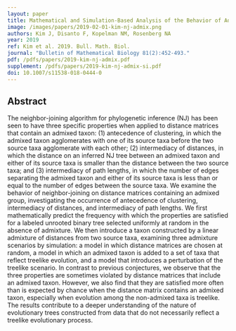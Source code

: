 ```yaml
---
layout: paper
title: Mathematical and Simulation-Based Analysis of the Behavior of Admixed Taxa in the Neighbor-Joining Algorithm
image: /images/papers/2019-02-01-kim-nj-admix.png
authors: Kim J, Disanto F, Kopelman NM, Rosenberg NA
year: 2019
ref: Kim et al. 2019. Bull. Math. Biol.
journal: "Bulletin of Mathematical Biology 81(2):452-493."
pdf: /pdfs/papers/2019-kim-nj-admix.pdf
supplement: /pdfs/papers/2019-kim-nj-admix-si.pdf
doi: 10.1007/s11538-018-0444-0
---
```


## Abstract
The neighbor-joining algorithm for phylogenetic inference (NJ) has been seen to have three specific properties when applied to distance matrices that contain an admixed taxon: (1) antecedence of clustering, in which the admixed taxon agglomerates with one of its source taxa before the two source taxa agglomerate with each other; (2) intermediacy of distances, in which the distance on an inferred NJ tree between an admixed taxon and either of its source taxa is smaller than the distance between the two source taxa; and (3) intermediacy of path lengths, in which the number of edges separating the admixed taxon and either of its source taxa is less than or equal to the number of edges between the source taxa. We examine the behavior of neighbor-joining on distance matrices containing an admixed group, investigating the occurrence of antecedence of clustering, intermediacy of distances, and intermediacy of path lengths. We first mathematically predict the frequency with which the properties are satisfied for a labeled unrooted binary tree selected uniformly at random in the absence of admixture. We then introduce a taxon constructed by a linear admixture of distances from two source taxa, examining three admixture scenarios by simulation: a model in which distance matrices are chosen at random, a model in which an admixed taxon is added to a set of taxa that reflect treelike evolution, and a model that introduces a perturbation of the treelike scenario. In contrast to previous conjectures, we observe that the three properties are sometimes violated by distance matrices that include an admixed taxon. However, we also find that they are satisfied more often than is expected by chance when the distance matrix contains an admixed taxon, especially when evolution among the non-admixed taxa is treelike. The results contribute to a deeper understanding of the nature of evolutionary trees constructed from data that do not necessarily reflect a treelike evolutionary process.
